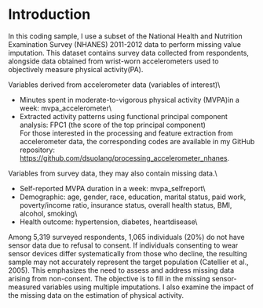 # Introduction

In this coding sample, I use a subset of the National Health and Nutrition Examination Survey (NHANES) 2011-2012 data to perform missing value imputation. This dataset contains survey data collected from respondents, alongside data obtained from wrist-worn accelerometers used to objectively measure physical activity(PA). 

Variables derived from accelerometer data (variables of interest)\
* Minutes spent in moderate-to-vigorous physical activity (MVPA)in a week: mvpa_accelerometer\
* Extracted activity patterns using functional principal component analysis: FPC1 (the score of the top principal component)\
For those interested in the processing and feature extraction from accelerometer data, the corresponding codes are available in my GitHub repository: https://github.com/dsuolang/processing_accelerometer_nhanes.

Variables from survey data, they may also contain missing data.\
* Self-reported MVPA duration in a week: mvpa_selfreport\
* Demographic: age, gender, race, education, marital status, paid work, poverty/income ratio, insurance status, overall health status, BMI, alcohol, smoking\
* Health outcome: hypertension, diabetes, heartdisease\

Among 5,319 surveyed respondents, 1,065 individuals (20%) do not have sensor data due to refusal to consent. If individuals consenting to wear sensor devices differ systematically from those who decline, the resulting sample may not accurately represent the target population (Catellier et al., 2005). This emphasizes the need to assess and address missing data arising from non-consent. The objective is to fill in the missing sensor-measured variables using multiple imputations. I also examine the impact of the missing data on the estimation of physical activity.
